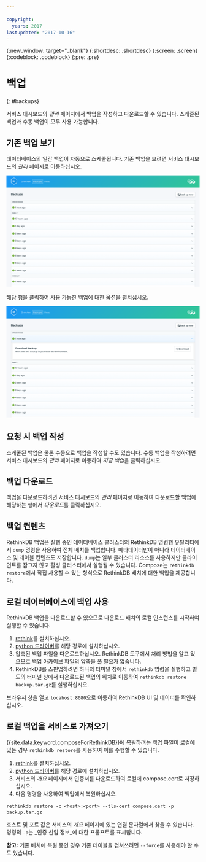 ```yaml
---

copyright:
  years: 2017
lastupdated: "2017-10-16"
---
```


{:new_window: target="_blank"}
{:shortdesc: .shortdesc}
{:screen: .screen}
{:codeblock: .codeblock}
{:pre: .pre}

# 백업
{: #backups}

서비스 대시보드의 *관리* 페이지에서 백업을 작성하고 다운로드할 수 있습니다. 스케줄된 백업과 수동 백업이 모두 사용 가능합니다.

## 기존 백업 보기

데이터베이스의 일간 백업이 자동으로 스케줄됩니다. 기존 백업을 보려면 서비스 대시보드의 *관리* 페이지로 이동하십시오. 

![백업](./images/rethink-backups-show.png "서비스 대시보드의 백업 목록")

해당 행을 클릭하여 사용 가능한 백업에 대한 옵션을 펼치십시오.

![백업 옵션](./images/rethink-backups-options.png "백업에 대한 옵션") 

## 요청 시 백업 작성

스케줄된 백업은 물론 수동으로 백업을 작성할 수도 있습니다. 수동 백업을 작성하려면 서비스 대시보드의 *관리* 페이지로 이동하여 *지금 백업*을 클릭하십시오.

## 백업 다운로드

백업을 다운로드하려면 서비스 대시보드의 *관리* 페이지로 이동하여 다운로드할 백업에 해당하는 행에서 *다운로드*를 클릭하십시오. 

## 백업 컨텐츠

RethinkDB 백업은 실행 중인 데이터베이스 클러스터의 RethinkDB 명령행 유틸리티에서 `dump` 명령을 사용하여 전체 배치를 백업합니다. 메타데이터만이 아니라 데이터베이스 및 테이블 컨텐츠도 저장합니다. `dump`는 일부 클러스터 리소스를 사용하지만 클라이언트를 잠그지 않고 활성 클러스터에서 실행될 수 있습니다. Compose는 `rethinkdb restore`에서 직접 사용할 수 있는 형식으로 RethinkDB 배치에 대한 백업을 제공합니다.

## 로컬 데이터베이스에 백업 사용

RethinkDB 백업을 다운로드할 수 있으므로 다운로드 배치의 로컬 인스턴스를 시작하여 실행할 수 있습니다.

1. [rethink](https://www.rethinkdb.com/docs/install/)를 설치하십시오.
2. [python 드라이버](https://www.rethinkdb.com/docs/install-drivers/python/)를 해당 경로에 설치하십시오.
3. 압축된 백업 파일을 다운로드하십시오. RethinkDB 도구에서 처리 방법을 알고 있으므로 백업 아카이브 파일의 압축을 풀 필요가 없습니다.
4. RethinkDB를 스핀업하려면 하나의 터미널 창에서 `rethinkdb` 명령을 실행하고 별도의 터미널 창에서 다운로드된 백업의 위치로 이동하여 `rethinkdb restore backup.tar.gz`를 실행하십시오.

브라우저 창을 열고 `locahost:8080`으로 이동하여 RethinkDB UI 및 데이터를 확인하십시오.

## 로컬 백업을 서비스로 가져오기

{{site.data.keyword.composeForRethinkDB}}에 복원하려는 백업 파일이 로컬에 있는 경우 `rethinkdb restore`를 사용하여 이를 수행할 수 있습니다.

1. [rethink](https://www.rethinkdb.com/docs/install/)를 설치하십시오.
2. [python 드라이버](https://www.rethinkdb.com/docs/install-drivers/python/)를 해당 경로에 설치하십시오.
3. 서비스의 *개요* 페이지에서 인증서를 다운로드하여 로컬에 compose.cert로 저장하십시오.
4. 다음 명령을 사용하여 백업에서 복원하십시오.

  ```
  rethinkdb restore -c <host>:<port> --tls-cert compose.cert -p backup.tar.gz
  ```

호스트 및 포트 값은 서비스의 *개요* 페이지에 있는 연결 문자열에서 찾을 수 있습니다. 명령의 `-p`는 _인증 신임 정보_에 대한 프롬프트를 표시합니다.

**참고:** 기존 배치에 복원 중인 경우 기존 테이블을 겹쳐쓰려면 `--force`를 사용해야 할 수도 있습니다.
